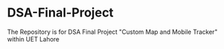 # DSA-Final-Project
The Repository is for DSA Final Project "Custom Map and Mobile Tracker" within UET Lahore
